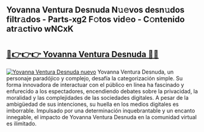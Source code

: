 ## Yovanna Ventura Desnuda N𝚞𝚎vos desn𝚞dos filtr𝚊dos - Parts-xg2 F𝚘tos vid𝚎o - C𝚘ntenido atr𝚊ctivo wNCxK

# <h2><a href="http://mb62tn.tromn.icu/?c=Yovanna+Ventura+Desnuda">🔗👉👉👉 Yovanna Ventura Desnuda 🔗🔗</a></h2>

[![Yovanna Ventura Desnuda nuevo](https://i.imgur.com/pEAQMta.gif)](http://mb62tn.tromn.icu/?c=Yovanna+Ventura+Desnuda)
Yovanna Ventura Desnuda, un personaje paradójico y complejo, desafía la categorización simple. Su forma innovadora de interactuar con el público en línea ha fascinado y enfurecido a los espectadores, encendiendo debates sobre la privacidad, la moralidad y las complejidades de las sociedades digitales. A pesar de la ambigüedad de sus intenciones, su huella en los medios digitales es imborrable. Impulsado por una determinación inquebrantable y un encanto innegable, el impacto de Yovanna Ventura Desnuda en la comunidad virtual es ilimitado.
